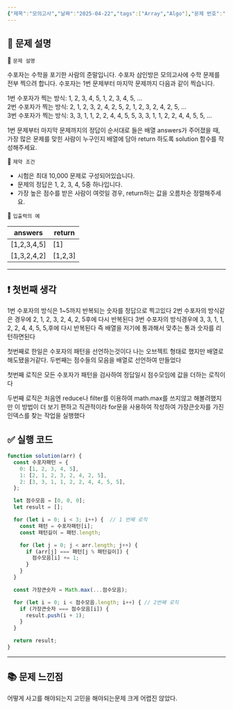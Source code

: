 ```yaml
---
{"제목":"모의고사","날짜":"2025-04-22","tags":["Array","Algo"],"문제 번호":"4","출제":"https://school.programmers.co.kr/learn/courses/30/lessons/42840","dg-publish":true,"permalink":"/공부/Algo/코딩 테스트 합격자 되기/배열/모의고사/","dgPassFrontmatter":true}
---
```


## 📔 문제 설명

📓 `문제 설명`

수포자는 수학을 포기한 사람의 준말입니다. 수포자 삼인방은 모의고사에 수학 문제를 전부 찍으려 합니다. 수포자는 1번 문제부터 마지막 문제까지 다음과 같이 찍습니다.

1번 수포자가 찍는 방식: 1, 2, 3, 4, 5, 1, 2, 3, 4, 5, ...  
2번 수포자가 찍는 방식: 2, 1, 2, 3, 2, 4, 2, 5, 2, 1, 2, 3, 2, 4, 2, 5, ...  
3번 수포자가 찍는 방식: 3, 3, 1, 1, 2, 2, 4, 4, 5, 5, 3, 3, 1, 1, 2, 2, 4, 4, 5, 5, ...

1번 문제부터 마지막 문제까지의 정답이 순서대로 들은 배열 answers가 주어졌을 때, 가장 많은 문제를 맞힌 사람이 누구인지 배열에 담아 return 하도록 solution 함수를 작성해주세요.

📓 `제약 조건`

- 시험은 최대 10,000 문제로 구성되어있습니다.
- 문제의 정답은 1, 2, 3, 4, 5중 하나입니다.
- 가장 높은 점수를 받은 사람이 여럿일 경우, return하는 값을 오름차순 정렬해주세요.

📓 `입출력의 예`

| answers     | return  |
| ----------- | ------- |
| [1,2,3,4,5] | [1]     |
| [1,3,2,4,2] | [1,2,3] |


---
## ❗ 첫번째 생각

1번 수포자의 방식은 1~5까지 반복되는 숫자를 정답으로 찍고있다
2번 수포자의 방식같은 경우에 2, 1, 2, 3, 2, 4, 2, 5후에 다시 반복된다
3번 수포자의 방식경우에 3, 3, 1, 1, 2, 2, 4, 4, 5, 5,후에 다시 반복된다
즉 배열을 저기에 통과해서 맞추는 통과 숫자를 리턴하면된다

첫번째로 한일은 수포자의 패턴을 선언하는것이다 나는 오브젝트 형태로 했지만 배열로 해도됐을거같다.
두번째는 점수들의 모음을 배열로 선언하여 만들었다

첫번째 로직은 모든 수포자가 패턴을 검사하여 정답일시 점수모임에 값을 더하는 로직이다

두번째 로직은 처음엔 reduce나 filter를 이용하여 math.max를 쓰지않고 해볼려했지만 이 방법이 더 보기 편하고 직관적이라 for문을 사용하여 작성하여 가장큰숫자를 가진 인덱스를 찾는 작업을 실행했다
## ✅ 실행 코드

```js
function solution(arr) {
  const 수포자패턴 = {
    0: [1, 2, 3, 4, 5],
    1: [2, 1, 2, 3, 2, 4, 2, 5],
    2: [3, 3, 1, 1, 2, 2, 4, 4, 5, 5],
  };

  let 점수모음 = [0, 0, 0];
  let result = [];

  for (let i = 0; i < 3; i++) {  // 1 번째 로직 
    const 패턴 = 수포자패턴[i];
    const 패턴길이 = 패턴.length;

    for (let j = 0; j < arr.length; j++) {
      if (arr[j] === 패턴[j % 패턴길이]) {
        점수모음[i] += 1;
      }
    }
  }

  const 가장큰숫자 = Math.max(...점수모음);

  for (let i = 0; i < 점수모음.length; i++) { // 2번째 로직
    if (가장큰숫자 === 점수모음[i]) {
      result.push(i + 1);
    }
  }

  return result;
}
```


---

## 📚 문제 느낀점

어떻게 사고를 해야되는지 고민을 해야되는문제 크게 어렵진 않았다.